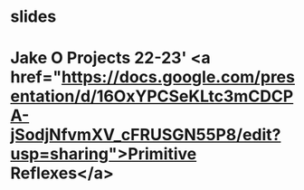 # slides
# Jake O Projects 22-23'  &lt;a href="https://docs.google.com/presentation/d/16OxYPCSeKLtc3mCDCPA-jSodjNfvmXV_cFRUSGN55P8/edit?usp=sharing">Primitive Reflexes&lt;/a>
